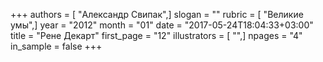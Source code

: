 +++
authors = [ "Александр Свипак",]
slogan = ""
rubric = [ "Великие умы",]
year = "2012"
month = "01"
date = "2017-05-24T18:04:33+03:00"
title = "Рене Декарт"
first_page = "12"
illustrators = [ "",]
npages = "4"
in_sample = false
+++
